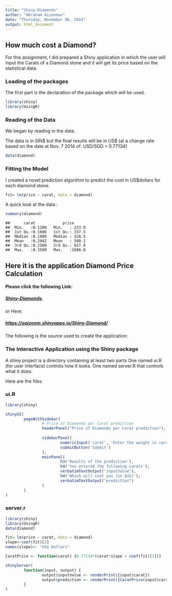 ```yaml
---
title: "Shiny-Diamonds"
author: "Abraham Aizenman"
date: "Thursday, November 06, 2014"
output: html_document
---
```

## How much cost a Diamond?

For this assignment, I did prepared a Shiny application in which the user will input the Carats of a Diamond stone and it will get its price based on the statistical data.

### Loading of the packages

The first part is the declaration of the package which will be used. 


```r
library(shiny)
library(UsingR)
```
### Reading of the Data

We began by reading in the data.

The data is in SIN$ but the final results will be in US$ (at a change rate based on the date at Nov. 7 2014 of: USD/SGD = 0.77134)


```r
data(diamond)
```


### Fitting the Model
I created a novel prediction algorithm to predict the cost in US$dollars for each 
diamond stone.


```r
fit= lm(price ~ carat, data = diamond)
```

A quick look at the data :


```r
summary(diamond)
```

```
##      carat            price       
##  Min.   :0.1200   Min.   : 223.0  
##  1st Qu.:0.1600   1st Qu.: 337.5  
##  Median :0.1800   Median : 428.5  
##  Mean   :0.2042   Mean   : 500.1  
##  3rd Qu.:0.2500   3rd Qu.: 657.0  
##  Max.   :0.3500   Max.   :1086.0
```

## Here it is the application Diamond Price Calculation

#### Please click the following Link: 

##### <a href="https://aaizenm.shinyapps.io/Shiny-Diamond/" target="_blank">Shiny-Diamonds</a>.


or Here:

##### https://aaizenm.shinyapps.io/Shiny-Diamond/




The following is the source used to create the application: 

### The Interactive Application using the Shiny package

A shiny project is a directory containing at least two parts
One named ui.R (for user interface) controls how it looks.
One named server.R that controls what it does.

Here are the files:

### ui.R

```r
library(shiny)

shinyUI(
        pageWithSidebar(
                # Price of Diamonds per Carat prediction
                headerPanel("Price of Diamonds per Carat prediction"),
                
                sidebarPanel(
                        numericInput('carat', 'Enter the weight in carats', 0.1 , min = .01, max = 2.0, step = 0.01),
                        submitButton('Submit')
                ),
                mainPanel(
                        h3('Results of the prediction'),
                        h4('You entered the following carats'),
                        verbatimTextOutput("inputValue"),
                        h4('Which will cost you (in $US)'),
                        verbatimTextOutput("prediction")
                )
        )
)
```

### server.r


```r
library(shiny)
library(UsingR)
data(diamond)

fit= lm(price ~ carat, data = diamond)
slope<-coef(fit)[2]
names(slope)<- "US$ Dollars"

CaratPrice <- function(carat) {0.77134*(carat*slope + coef(fit)[1])}

shinyServer(
        function(input, output) {
                output$inputValue <- renderPrint({input$carat})
                output$prediction <- renderPrint({CaratPrice(input$carat)})
        }
)
```

